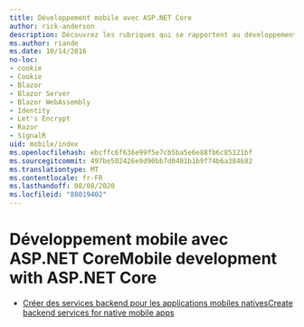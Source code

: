 ```yaml
---
title: Développement mobile avec ASP.NET Core
author: rick-anderson
description: Découvrez les rubriques qui se rapportent au développement mobile avec ASP.NET Core.
ms.author: riande
ms.date: 10/14/2016
no-loc:
- cookie
- Cookie
- Blazor
- Blazor Server
- Blazor WebAssembly
- Identity
- Let's Encrypt
- Razor
- SignalR
uid: mobile/index
ms.openlocfilehash: ebcffc6f636e99f5e7cb5ba5e6e88fb6c85121bf
ms.sourcegitcommit: 497be502426e9d90bb7d0401b1b9f74b6a384682
ms.translationtype: MT
ms.contentlocale: fr-FR
ms.lasthandoff: 08/08/2020
ms.locfileid: "88019402"
---
```

# <a name="mobile-development-with-aspnet-core"></a><span data-ttu-id="9aab4-103">Développement mobile avec ASP.NET Core</span><span class="sxs-lookup"><span data-stu-id="9aab4-103">Mobile development with ASP.NET Core</span></span>

* [<span data-ttu-id="9aab4-104">Créer des services backend pour les applications mobiles natives</span><span class="sxs-lookup"><span data-stu-id="9aab4-104">Create backend services for native mobile apps</span></span>](native-mobile-backend.md)
